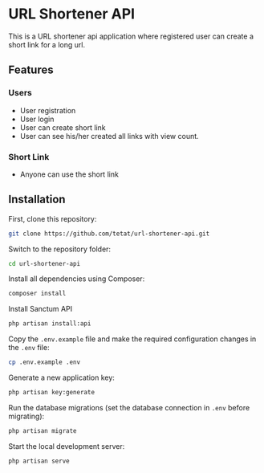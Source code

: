 # URL Shortener API

This is a URL shortener api application where registered user can create a short link for a long url.

## Features

### Users

-   User registration
-   User login
-   User can create short link
-   User can see his/her created all links with view count.

### Short Link

-   Anyone can use the short link

## Installation

First, clone this repository:

```bash
git clone https://github.com/tetat/url-shortener-api.git
```

Switch to the repository folder:

```bash
cd url-shortener-api
```

Install all dependencies using Composer:

```bash
composer install
```

Install Sanctum API

```bash
php artisan install:api
```

Copy the `.env.example` file and make the required configuration changes in the `.env` file:

```bash
cp .env.example .env
```

Generate a new application key:

```bash
php artisan key:generate
```

Run the database migrations (set the database connection in `.env` before migrating):

```bash
php artisan migrate
```

Start the local development server:

```bash
php artisan serve
```

